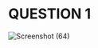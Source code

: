 # QUESTION 1 
![Screenshot (64)](https://github.com/aradhanayada/PW-assignment1-solution/assets/103102710/0f3cb9ec-86ce-47d0-baa6-00d0d887b3a5)

